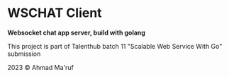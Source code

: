 # WSCHAT Client
**Websocket chat app server, build with golang**

This project is part of Talenthub batch 11 "Scalable Web Service With Go" submission


2023 &copy; Ahmad Ma'ruf
